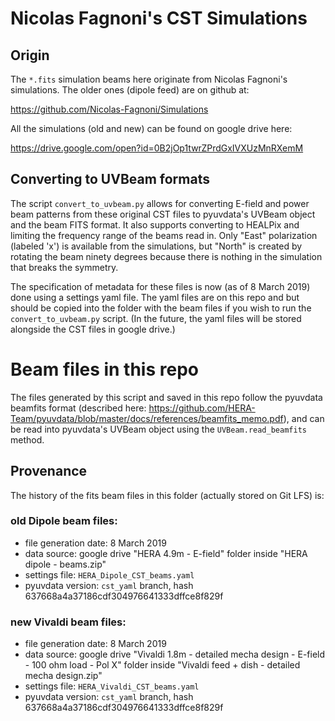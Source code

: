 # Nicolas Fagnoni's CST Simulations

## Origin

The `*.fits` simulation beams here originate from Nicolas Fagnoni's simulations.
The older ones (dipole feed) are on github at:

https://github.com/Nicolas-Fagnoni/Simulations

All the simulations (old and new) can be found on google drive here:

https://drive.google.com/open?id=0B2jOp1twrZPrdGxIVXUzMnRXemM

## Converting to UVBeam formats

The script `convert_to_uvbeam.py` allows for converting E-field and power beam patterns from these original CST files to pyuvdata's UVBeam object and the beam FITS format. It also supports converting to HEALPix and limiting the frequency range of the beams read in. Only "East" polarization (labeled 'x') is available from the simulations, but "North" is created by rotating the beam ninety degrees because there is nothing in the simulation that breaks the symmetry.

The specification of metadata for these files is now (as of 8 March 2019) done using a settings yaml file. The yaml files are on this repo and but should be copied into the folder with the beam files if you wish to run the `convert_to_uvbeam.py` script. (In the future, the yaml files will be stored alongside the CST files in google drive.)

# Beam files in this repo

The files generated by this script and saved in this repo follow the pyuvdata beamfits format (described here: https://github.com/HERA-Team/pyuvdata/blob/master/docs/references/beamfits_memo.pdf),
and can be read into pyuvdata's UVBeam object using the `UVBeam.read_beamfits` method.

## Provenance

The history of the fits beam files in this folder (actually stored on Git LFS) is:

### old Dipole beam files:
 * file generation date: 8 March 2019
 * data source: google drive "HERA 4.9m - E-field" folder inside "HERA dipole - beams.zip"
 * settings file: `HERA_Dipole_CST_beams.yaml`
 * pyuvdata version: `cst_yaml` branch, hash 637668a4a37186cdf304976641333dffce8f829f

### new Vivaldi beam files:
 * file generation date: 8 March 2019
 * data source: google drive "Vivaldi 1.8m - detailed mecha design - E-field - 100 ohm load - Pol X" folder inside "Vivaldi feed + dish - detailed mecha design.zip"
 * settings file: `HERA_Vivaldi_CST_beams.yaml`
 * pyuvdata version: `cst_yaml` branch, hash 637668a4a37186cdf304976641333dffce8f829f
